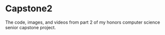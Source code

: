 # Capstone2
The code, images, and videos from part 2 of my honors computer science senior capstone project.
